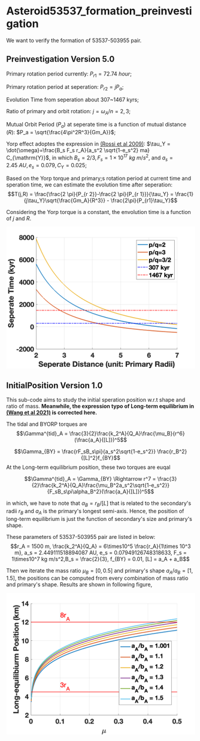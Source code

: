 # Asteroid53537_formation_preinvestigation
We want to verify the formation of 53537-503955 pair. 


## Preinvestigation Version 5.0

Primary rotation period currently: $P_{r1} = 72.74~hour$;

Primary rotation period at seperation: $P_{r2} = jP_a$; 

Evolution Time from seperation about 307~1467 kyrs;

Ratio of primary and orbit rotation: $j = \omega_A/n = 2,3$;

Mutual Orbit Period $(P_a)$ at seperate time is a function of mutual distance $(R)$: $P_a = \sqrt{\frac{4\pi^2R^3}{Gm_A}}$;

Yorp effect adoptes the expression in [(Rossi et al 2009)](https://www.sciencedirect.com/science/article/pii/S0019103509001109): $\tau_Y = \dot{\omega}=\frac{B_s F_s r_A}{a_s^2 \sqrt{1-e_s^2} ma} C_{\mathrm{Y}}$, in which $B_s = 2/3,F_s = 1\times10^{17} ~ kg~m/s^2$, and $a_s = 2.45 ~ AU,e_s = 0.079, C_{\mathrm{Y}} = 0.025$;

Based on the Yorp torque and primary;s rotation period at current time and speration time, we can estimate the evolution time after seperation:
$$T(j,R) = \frac{\frac{2 \pi}{P_{r 2}}-\frac{2 \pi}{P_{r 1}}}{\tau_Y} = \frac{1}{j\tau_Y}\sqrt{\frac{Gm_A}{R^3}} - \frac{2\pi}{P_{r1}\tau_Y}$$

Considering the Yorp torque is a constant, the envolution time is a function of $j$ and $R$.

![SepTime](SepTime.png)

## InitialPosition Version 1.0
This sub-code aims to study the initial speration position w.r.t shape and ratio of mass. **Meanwhile, the expression typo of Long-term equilibrium in [(Wang et al 2021)](https://academic.oup.com/mnras/article-abstract/505/4/6037/6291199?redirectedFrom=fulltext&login=false) is corrected here.**

The tidal and BYORP torques are
$$\Gamma^{tid}_A = \frac{3}{2}\frac{k_2^A}{Q_A}\frac{\mu_B}{r^6}(\frac{a_A}{[L]})^5$$

$$\Gamma_{BY} = \frac{rF_sB_s\pi}{a_s^2\sqrt{1-e_s^2}} \frac{r_B^2}{[L]^2}f_{BY}$$
At the Long-term equilibrium position, these two torques are euqal

$$\Gamma^{tid}_A = \Gamma_{BY} \Rightarrow r^7 = \frac{3}{2}\frac{k_2^A}{Q_A}\frac{\mu_B^2a_s^2\sqrt{1-e_s^2}}{F_sB_s\pi\alpha_B^2}(\frac{a_A}{[L]})^5$$

in which, we have to note that $\alpha_B = r_B/[L]$ that is related to the secondary's radii $r_B$ and $a_A$ is the primary's longest semi-axis. Hence, the position of long-term equilibrium is just the function of secondary's size and primary's shape. 

These parameters of 53537-503955 pair are listed in below:
$$r_A = 1500 m, \frac{k_2^A}{Q_A} = 6\times10^5 \frac{r_A}{1\times 10^3 m}, a_s = 2.449111518894087 AU, e_s = 0.07949126748318633, F_s = 1\times10^7 kg m/s^2,B_s = \frac{2}{3}, f_{BY} = 0.01, [L] = a_A + a_B$$

Then we iterate the mass ratio $\mu_B = [0, 0.5]$ and primary's shape $a_A/a_B = [1,1.5]$, the positions can be computed from every combination of mass ratio and primary's shape. Results are shown in following figure,

![LongEqPosition](LongEqPosition.png)
